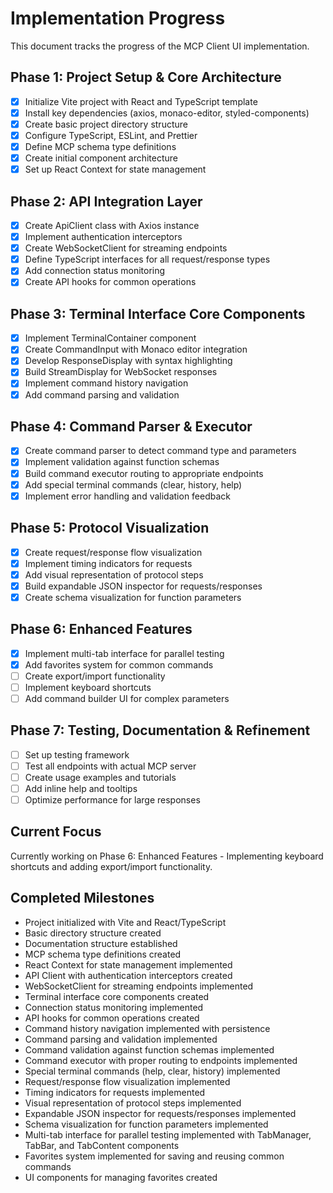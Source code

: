 # Implementation Progress

This document tracks the progress of the MCP Client UI implementation.

## Phase 1: Project Setup & Core Architecture

- [x] Initialize Vite project with React and TypeScript template
- [x] Install key dependencies (axios, monaco-editor, styled-components)
- [x] Create basic project directory structure
- [x] Configure TypeScript, ESLint, and Prettier
- [x] Define MCP schema type definitions
- [x] Create initial component architecture
- [x] Set up React Context for state management

## Phase 2: API Integration Layer

- [x] Create ApiClient class with Axios instance
- [x] Implement authentication interceptors
- [x] Create WebSocketClient for streaming endpoints
- [x] Define TypeScript interfaces for all request/response types
- [x] Add connection status monitoring
- [x] Create API hooks for common operations

## Phase 3: Terminal Interface Core Components

- [x] Implement TerminalContainer component
- [x] Create CommandInput with Monaco editor integration
- [x] Develop ResponseDisplay with syntax highlighting
- [x] Build StreamDisplay for WebSocket responses
- [x] Implement command history navigation
- [x] Add command parsing and validation

## Phase 4: Command Parser & Executor

- [x] Create command parser to detect command type and parameters
- [x] Implement validation against function schemas
- [x] Build command executor routing to appropriate endpoints
- [x] Add special terminal commands (clear, history, help)
- [x] Implement error handling and validation feedback

## Phase 5: Protocol Visualization

- [x] Create request/response flow visualization
- [x] Implement timing indicators for requests
- [x] Add visual representation of protocol steps
- [x] Build expandable JSON inspector for requests/responses
- [x] Create schema visualization for function parameters

## Phase 6: Enhanced Features

- [x] Implement multi-tab interface for parallel testing
- [x] Add favorites system for common commands
- [ ] Create export/import functionality
- [ ] Implement keyboard shortcuts
- [ ] Add command builder UI for complex parameters

## Phase 7: Testing, Documentation & Refinement

- [ ] Set up testing framework
- [ ] Test all endpoints with actual MCP server
- [ ] Create usage examples and tutorials
- [ ] Add inline help and tooltips
- [ ] Optimize performance for large responses

## Current Focus

Currently working on Phase 6: Enhanced Features - Implementing keyboard shortcuts and adding export/import functionality.

## Completed Milestones

- Project initialized with Vite and React/TypeScript
- Basic directory structure created
- Documentation structure established
- MCP schema type definitions created
- React Context for state management implemented
- API Client with authentication interceptors created
- WebSocketClient for streaming endpoints implemented
- Terminal interface core components created
- Connection status monitoring implemented
- API hooks for common operations created
- Command history navigation implemented with persistence
- Command parsing and validation implemented
- Command validation against function schemas implemented
- Command executor with proper routing to endpoints implemented
- Special terminal commands (help, clear, history) implemented
- Request/response flow visualization implemented
- Timing indicators for requests implemented
- Visual representation of protocol steps implemented
- Expandable JSON inspector for requests/responses implemented
- Schema visualization for function parameters implemented
- Multi-tab interface for parallel testing implemented with TabManager, TabBar, and TabContent components
- Favorites system implemented for saving and reusing common commands
- UI components for managing favorites created 